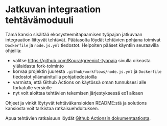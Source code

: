 # Jatkuvan integraation tehtävämoduuli

Tämä kansio sisältää ekosysteemitapaamisen työpajan jatkuvaan integraation liittyvät tehtävät. Päätasolta löydät tehtävien pohjana toimivat `Dockerfile` ja `node.js.yml` tiedostot. Helpoiten pääset käyntiin seuraavilla ohjeilla:

- valitse https://github.com/Koura/greenict-tyopaja sivulla oikeasta ylälaidasta fork-toiminto
- korvaa projektin juuresta `.github/workflows/node.js.yml` ja `Dockerfile` tiedostot yllämainituilla pohjatiedostoilla
- varmista, että Github Actions on käytössä oman tunnuksesi alle forkatulle versiolle
- nyt voit aloittaa tehtävien tekemisen järjestyksessä ex1 alkaen

Ohjeet ja vinkit löytyvät tehtäväkansioiden README:stä ja solutions kansiosta voit tarkistaa ratkaisuehdoituksen.

Apua tehtävien ratkaisuun löydät [Github Actionsin dokumentaatiosta](https://docs.github.com/en/actions).
